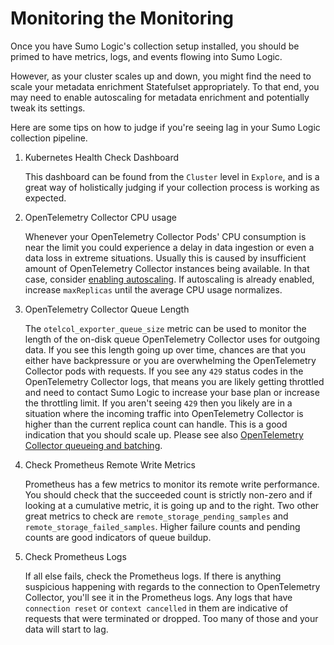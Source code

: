 # Monitoring the Monitoring

Once you have Sumo Logic's collection setup installed, you should be primed to have metrics, logs, and events flowing into Sumo Logic.

However, as your cluster scales up and down, you might find the need to scale your metadata enrichment Statefulset appropriately. To that
end, you may need to enable autoscaling for metadata enrichment and potentially tweak its settings.

Here are some tips on how to judge if you're seeing lag in your Sumo Logic collection pipeline.

1. Kubernetes Health Check Dashboard

   This dashboard can be found from the `Cluster` level in `Explore`, and is a great way of holistically judging if your collection process
   is working as expected.

1. OpenTelemetry Collector CPU usage

   Whenever your OpenTelemetry Collector Pods' CPU consumption is near the limit you could experience a delay in data ingestion or even a
   data loss in extreme situations. Usually this is caused by insufficient amount of OpenTelemetry Collector instances being available. In
   that case, consider [enabling autoscaling](./best-practices.md#opentelemetry-collector-autoscaling). If autoscaling is already enabled,
   increase `maxReplicas` until the average CPU usage normalizes.

1. OpenTelemetry Collector Queue Length

   The `otelcol_exporter_queue_size` metric can be used to monitor the length of the on-disk queue OpenTelemetry Collector uses for outgoing
   data. If you see this length going up over time, chances are that you either have backpressure or you are overwhelming the OpenTelemetry
   Collector pods with requests. If you see any `429` status codes in the OpenTelemetry Collector logs, that means you are likely getting
   throttled and need to contact Sumo Logic to increase your base plan or increase the throttling limit. If you aren't seeing `429` then you
   likely are in a situation where the incoming traffic into OpenTelemetry Collector is higher than the current replica count can handle.
   This is a good indication that you should scale up. Please see also
   [OpenTelemetry Collector queueing and batching](./best-practices.md#opentelemetry-collector-queueing-and-batching).

1. Check Prometheus Remote Write Metrics

   Prometheus has a few metrics to monitor its remote write performance. You should check that the succeeded count is strictly non-zero and
   if looking at a cumulative metric, it is going up and to the right. Two other great metrics to check are `remote_storage_pending_samples`
   and `remote_storage_failed_samples`. Higher failure counts and pending counts are good indicators of queue buildup.

1. Check Prometheus Logs

   If all else fails, check the Prometheus logs. If there is anything suspicious happening with regards to the connection to OpenTelemetry
   Collector, you'll see it in the Prometheus logs. Any logs that have `connection reset` or `context cancelled` in them are indicative of
   requests that were terminated or dropped. Too many of those and your data will start to lag.
